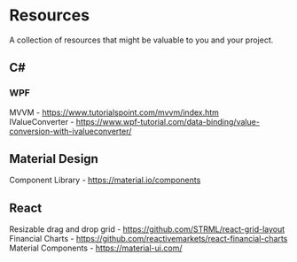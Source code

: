 # Resources

A collection of resources that might be valuable to you and your project.

## C#
### WPF
MVVM - https://www.tutorialspoint.com/mvvm/index.htm
<br />
IValueConverter - https://www.wpf-tutorial.com/data-binding/value-conversion-with-ivalueconverter/

## Material Design
Component Library - https://material.io/components

## React
Resizable drag and drop grid - https://github.com/STRML/react-grid-layout
<br />
Financial Charts - https://github.com/reactivemarkets/react-financial-charts
<br />
Material Components - https://material-ui.com/
